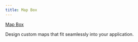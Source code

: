 ```yaml
---
title: Map Box
---
```


[Map Box](https://mapbox.com)

Design custom maps that fit seamlessly into your application.